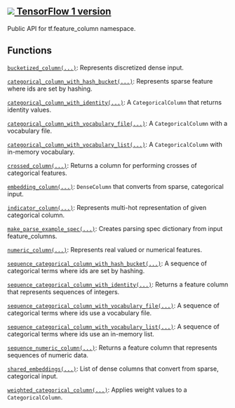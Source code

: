 [ ![](https://tensorflow.google.cn/images/tf_logo_32px.png) TensorFlow 1
version](/versions/r1.15/api_docs/python/tf/feature_column)  
---  
  
Public API for tf.feature_column namespace.

## Functions

[`bucketized_column(...)`](https://tensorflow.google.cn/api_docs/python/tf/feature_column/bucketized_column):
Represents discretized dense input.

[`categorical_column_with_hash_bucket(...)`](https://tensorflow.google.cn/api_docs/python/tf/feature_column/categorical_column_with_hash_bucket):
Represents sparse feature where ids are set by hashing.

[`categorical_column_with_identity(...)`](https://tensorflow.google.cn/api_docs/python/tf/feature_column/categorical_column_with_identity):
A `CategoricalColumn` that returns identity values.

[`categorical_column_with_vocabulary_file(...)`](https://tensorflow.google.cn/api_docs/python/tf/feature_column/categorical_column_with_vocabulary_file):
A `CategoricalColumn` with a vocabulary file.

[`categorical_column_with_vocabulary_list(...)`](https://tensorflow.google.cn/api_docs/python/tf/feature_column/categorical_column_with_vocabulary_list):
A `CategoricalColumn` with in-memory vocabulary.

[`crossed_column(...)`](https://tensorflow.google.cn/api_docs/python/tf/feature_column/crossed_column):
Returns a column for performing crosses of categorical features.

[`embedding_column(...)`](https://tensorflow.google.cn/api_docs/python/tf/feature_column/embedding_column):
`DenseColumn` that converts from sparse, categorical input.

[`indicator_column(...)`](https://tensorflow.google.cn/api_docs/python/tf/feature_column/indicator_column):
Represents multi-hot representation of given categorical column.

[`make_parse_example_spec(...)`](https://tensorflow.google.cn/api_docs/python/tf/feature_column/make_parse_example_spec):
Creates parsing spec dictionary from input feature_columns.

[`numeric_column(...)`](https://tensorflow.google.cn/api_docs/python/tf/feature_column/numeric_column):
Represents real valued or numerical features.

[`sequence_categorical_column_with_hash_bucket(...)`](https://tensorflow.google.cn/api_docs/python/tf/feature_column/sequence_categorical_column_with_hash_bucket):
A sequence of categorical terms where ids are set by hashing.

[`sequence_categorical_column_with_identity(...)`](https://tensorflow.google.cn/api_docs/python/tf/feature_column/sequence_categorical_column_with_identity):
Returns a feature column that represents sequences of integers.

[`sequence_categorical_column_with_vocabulary_file(...)`](https://tensorflow.google.cn/api_docs/python/tf/feature_column/sequence_categorical_column_with_vocabulary_file):
A sequence of categorical terms where ids use a vocabulary file.

[`sequence_categorical_column_with_vocabulary_list(...)`](https://tensorflow.google.cn/api_docs/python/tf/feature_column/sequence_categorical_column_with_vocabulary_list):
A sequence of categorical terms where ids use an in-memory list.

[`sequence_numeric_column(...)`](https://tensorflow.google.cn/api_docs/python/tf/feature_column/sequence_numeric_column):
Returns a feature column that represents sequences of numeric data.

[`shared_embeddings(...)`](https://tensorflow.google.cn/api_docs/python/tf/feature_column/shared_embeddings):
List of dense columns that convert from sparse, categorical input.

[`weighted_categorical_column(...)`](https://tensorflow.google.cn/api_docs/python/tf/feature_column/weighted_categorical_column):
Applies weight values to a `CategoricalColumn`.

